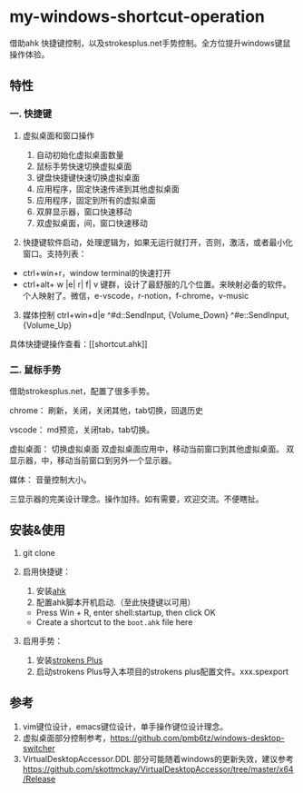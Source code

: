 # my-windows-shortcut-operation
借助ahk 快捷键控制，以及strokesplus.net手势控制。全方位提升windows键鼠操作体验。

## 特性
### 一. 快捷键
1. 虚拟桌面和窗口操作
   1. 自动初始化虚拟桌面数量
   2. 鼠标手势快速切换虚拟桌面
   3. 键盘快捷键快速切换虚拟桌面
   4. 应用程序，固定快速传递到其他虚拟桌面
   5. 应用程序，固定到所有的虚拟桌面   
   6. 双屏显示器，窗口快速移动
   7. 双虚拟桌面，间，窗口快速移动

2. 快捷键软件启动，处理逻辑为，如果无运行就打开，否则，激活，或者最小化窗口。支持列表：

* ctrl+win+r，window terminal的快速打开
* ctrl+alt+ w |e| r| f| v 键群，设计了最舒服的几个位置。来映射必备的软件。个人映射了。微信，e-vscode，r-notion，f-chrome，v-music

3. 媒体控制 ctrl+win+d|e ^#d::SendInput, {Volume_Down} ^#e::SendInput, {Volume_Up}

具体快捷键操作查看：[[shortcut.ahk]]

### 二. 鼠标手势
借助strokesplus.net，配置了很多手势。

chrome：
刷新，关闭，关闭其他，tab切换，回退历史

vscode：
md预览，关闭tab，tab切换。

虚拟桌面：
切换虚拟桌面
双虚拟桌面应用中，移动当前窗口到其他虚拟桌面。
双显示器，中，移动当前窗口到另外一个显示器。

媒体：
音量控制大小。

三显示器的完美设计理念。操作加持。如有需要，欢迎交流。不便瞎扯。

## 安装&使用
1. git clone

2. 启用快捷键： 
   1. 安装[ahk](https://www.autohotkey.com/)
   2. 配置ahk脚本开机启动.（至此快捷键以可用）
   - Press Win + R, enter shell:startup, then click OK
   - Create a shortcut to the `boot.ahk` file here
     
3. 启用手势：  
   1. 安装[strokens Plus](https://www.strokesplus.com/downloads/)
   2. 启动strokens Plus导入本项目的strokens plus配置文件。xxx.spexport

## 参考
1. vim键位设计，emacs键位设计，单手操作键位设计理念。
2. 虚拟桌面部分控制参考，https://github.com/pmb6tz/windows-desktop-switcher
3. VirtualDesktopAccessor.DDL 部分可能随着windows的更新失效，建议参考 https://github.com/skottmckay/VirtualDesktopAccessor/tree/master/x64/Release
